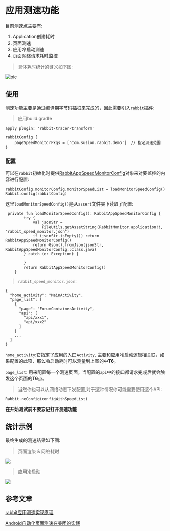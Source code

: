 # 应用测速功能

目前测速点主要有:

1. Application创建耗时
2. 页面测速
3. 应用冷启动测速
4. 页面网络请求耗时监控

>具体耗时统计的含义如下图:

![pic](./pic/rabbit-speed-time.png)

## 使用

测速功能主要是通过编译期字节码插桩来完成的，因此需要引入`rabbit`插件:

>应用build.gradle
```
apply plugin: 'rabbit-tracer-transform'

rabbitConfig {
    pageSpeedMonitorPkgs = ['com.susion.rabbit.demo']  // 指定测速范围
}
```

### 配置

可以在`rabbit`初始化时提供[RabbitAppSpeedMonitorConfig](https://github.com/SusionSuc/rabbit-client/blob/master/rabbit-base/src/main/java/com/susion/rabbit/base/entities/RabbitAppSpeedMonitorConfig.kt)对象来对要监控的内容进行配置:

```
rabbitConfig.monitorConfig.monitorSpeedList = loadMonitorSpeedConfig()
Rabbit.config(rabbitConfig)
```

这里`loadMonitorSpeedConfig()`是从`assert`文件夹下读取了配置:

```
 private fun loadMonitorSpeedConfig(): RabbitAppSpeedMonitorConfig {
        try {
            val jsonStr =
                FileUtils.getAssetString(RabbitMonitor.application!!, "rabbit_speed_monitor.json")
            if (jsonStr.isEmpty()) return RabbitAppSpeedMonitorConfig()
            return Gson().fromJson(jsonStr, RabbitAppSpeedMonitorConfig::class.java)
        } catch (e: Exception) {

        }
        return RabbitAppSpeedMonitorConfig()
    }

```

>`rabbit_speed_monitor.json`:

```
{
  "home_activity": "MainActivity",
  "page_list": [
    {
      "page": "ForumContainerActivity",
      "api": [
        "api/xxx1",
        "api/xxx2"
      ]
    }
    ...
  ]
}
```

`home_activity`:它指定了应用的入口`Activity`, 主要和应用冷启动逻辑相关联，如果配置的此项，那么冷启动耗时可以测量到上图的中**T6**。

`page_list`: 用来配置每一个测速页面。当配置的`api`中的接口都请求完成后就会触发这个页面的**T6**点。


>当然你也可以从网络动态下发配置,对于这种情况你可能需要使用这个API:

```
Rabbit.reConfig(configWithSpeedList)
```

**在开始测试前不要忘记打开测速功能**

## 统计示例

最终生成的测速结果如下图:

>页面渲染 & 网络耗时

![](./pic/page-start.jpg)


>应用冷启动

![](./pic/app-start.jpg)


## 参考文章

[rabbit应用测速实现原理](https://github.com/SusionSuc/AdvancedAndroid/blob/master/Rabbit%E5%AE%9E%E7%8E%B0%E5%8E%9F%E7%90%86%E5%89%96%E6%9E%90/%E5%BA%94%E7%94%A8%E6%B5%8B%E9%80%9F%E7%BB%84%E4%BB%B6.md)

[Android自动化页面测速在美团的实践](https://tech.meituan.com/2018/07/12/autospeed.html)